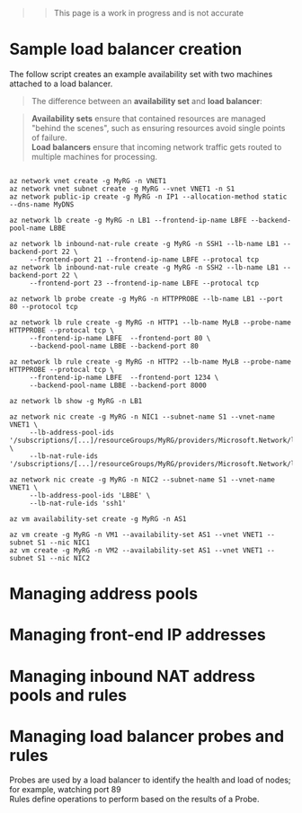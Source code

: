 >> This page is a work in progress and is not accurate

# Sample load balancer creation

The follow script creates an example availability set with two machines
attached to a load balancer.  
> The difference between an **availability set** and **load balancer**:

>**Availability sets** ensure that contained resources are managed "behind the scenes", such as ensuring resources avoid single points of failure.  
> **Load balancers** ensure
that incoming network traffic gets routed to multiple machines for processing.

```

az network vnet create -g MyRG -n VNET1
az network vnet subnet create -g MyRG --vnet VNET1 -n S1
az network public-ip create -g MyRG -n IP1 --allocation-method static --dns-name MyDNS

az network lb create -g MyRG -n LB1 --frontend-ip-name LBFE --backend-pool-name LBBE

az network lb inbound-nat-rule create -g MyRG -n SSH1 --lb-name LB1 --backend-port 22 \
     --frontend-port 21 --frontend-ip-name LBFE --protocal tcp
az network lb inbound-nat-rule create -g MyRG -n SSH2 --lb-name LB1 --backend-port 22 \
     --frontend-port 23 --frontend-ip-name LBFE --protocal tcp

az network lb probe create -g MyRG -n HTTPPROBE --lb-name LB1 --port 80 --protocol tcp

az network lb rule create -g MyRG -n HTTP1 --lb-name MyLB --probe-name HTTPPROBE --protocal tcp \
     --frontend-ip-name LBFE  --frontend-port 80 \
     --backend-pool-name LBBE --backend-port 80

az network lb rule create -g MyRG -n HTTP2 --lb-name MyLB --probe-name HTTPPROBE --protocal tcp \
     --frontend-ip-name LBFE  --frontend-port 1234 \
     --backend-pool-name LBBE --backend-port 8000

az network lb show -g MyRG -n LB1

az network nic create -g MyRG -n NIC1 --subnet-name S1 --vnet-name VNET1 \
     --lb-address-pool-ids '/subscriptions/[...]/resourceGroups/MyRG/providers/Microsoft.Network/loadBalancers/LB1/backendAddressPools/LBBE' \
     --lb-nat-rule-ids '/subscriptions/[...]/resourceGroups/MyRG/providers/Microsoft.Network/loadBalancers/LB1/inboundNatRules/ssh1'

az network nic create -g MyRG -n NIC2 --subnet-name S1 --vnet-name VNET1 \
     --lb-address-pool-ids 'LBBE' \
     --lb-nat-rule-ids 'ssh1'

az vm availability-set create -g MyRG -n AS1

az vm create -g MyRG -n VM1 --availability-set AS1 --vnet VNET1 --subnet S1 --nic NIC1
az vm create -g MyRG -n VM2 --availability-set AS1 --vnet VNET1 --subnet S1 --nic NIC2

```

# Managing address pools

# Managing front-end IP addresses

# Managing inbound NAT address pools and rules

# Managing load balancer probes and rules
Probes are used by a load balancer to identify the health and load of nodes;
for example, watching port 89  
Rules define operations to perform based on the results of a Probe.

